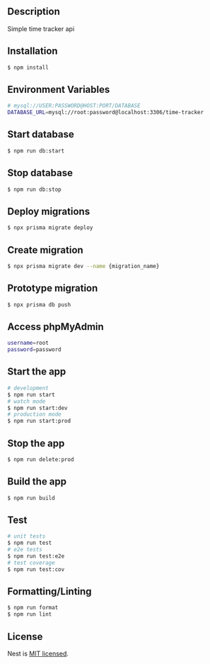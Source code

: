 ## Description

Simple time tracker api

## Installation

```bash
$ npm install
```

## Environment Variables

```bash
# mysql://USER:PASSWORD@HOST:PORT/DATABASE
DATABASE_URL=mysql://root:password@localhost:3306/time-tracker
```

## Start database

```bash
$ npm run db:start
```

## Stop database

```bash
$ npm run db:stop
```

## Deploy migrations

```bash
$ npx prisma migrate deploy
```

## Create migration

```bash
$ npx prisma migrate dev --name {migration_name}
```

## Prototype migration

```bash
$ npx prisma db push
```

## Access phpMyAdmin

```bash
username=root
password=password
```

## Start the app

```bash
# development
$ npm run start
# watch mode
$ npm run start:dev
# production mode
$ npm run start:prod
```

## Stop the app

```bash
$ npm run delete:prod
```

## Build the app

```bash
$ npm run build
```

## Test

```bash
# unit tests
$ npm run test
# e2e tests
$ npm run test:e2e
# test coverage
$ npm run test:cov
```

## Formatting/Linting

```bash
$ npm run format
$ npm run lint
```

## License

Nest is [MIT licensed](LICENSE).
